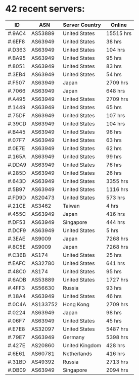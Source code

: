 # 42 recent servers:

| ID | ASN | Server Country | Online |
| ------ | ------ | ------ | ------ |
| #.9AC4 | AS53889 | United States | 15515 hrs |
| #.6EF8 | AS63949 | United States | 38 hrs |
| #.D363 | AS63949 | United States | 104 hrs |
| #.BA95 | AS63949 | United States | 95 hrs |
| #.8051 | AS63949 | United States | 83 hrs |
| #.3EB4 | AS63949 | United States | 54 hrs |
| #.F507 | AS63949 | Japan | 2709 hrs |
| #.7066 | AS63949 | Japan | 648 hrs |
| #.A495 | AS63949 | United States | 2709 hrs |
| #.1449 | AS63949 | United States | 65 hrs |
| #.75DF | AS63949 | United States | 107 hrs |
| #.39CD | AS63949 | United States | 104 hrs |
| #.B445 | AS63949 | United States | 96 hrs |
| #.07F7 | AS63949 | United States | 63 hrs |
| #.0E7E | AS63949 | United States | 62 hrs |
| #.165A | AS63949 | United States | 99 hrs |
| #.DDA9 | AS63949 | United States | 76 hrs |
| #.285D | AS63949 | United States | 26 hrs |
| #.643D | AS63949 | United States | 3355 hrs |
| #.5B97 | AS63949 | United States | 1116 hrs |
| #.FD9D | AS20473 | United States | 573 hrs |
| #.21CE | AS3462 | Taiwan | 4 hrs |
| #.455C | AS63949 | Japan | 416 hrs |
| #.DF53 | AS63949 | Singapore | 444 hrs |
| #.DCF9 | AS63949 | United States | 5 hrs |
| #.3EAE | AS9009 | Japan | 7268 hrs |
| #.8C5E | AS9009 | Japan | 7268 hrs |
| #.C36B | AS174 | United States | 25 hrs |
| #.EAFC | AS32780 | United States | 641 hrs |
| #.48C0 | AS174 | United States | 95 hrs |
| #.6ADB | AS53889 | United States | 1727 hrs |
| #.4FF3 | AS56630 | Russia | 93 hrs |
| #.18A4 | AS63949 | United States | 46 hrs |
| #.0C4A | AS133752 | Hong Kong | 2709 hrs |
| #.0224 | AS63949 | Japan | 98 hrs |
| #.06F7 | AS63949 | United States | 45 hrs |
| #.E7E8 | AS32097 | United States | 5487 hrs |
| #.79E7 | AS63949 | Germany | 5398 hrs |
| #.427E | AS20860 | United Kingdom | 428 hrs |
| #.6E61 | AS60781 | Netherlands | 416 hrs |
| #.31BD | AS49392 | Russia | 2713 hrs |
| #.DB09 | AS63949 | Singapore | 2094 hrs |

